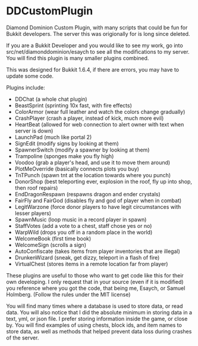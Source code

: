DDCustomPlugin
==============

Diamond Dominion Custom Plugin, with many scripts that could be fun for Bukkit developers. The server this was origionally for is long since deleted.

If you are a Bukkit Developer and you would like to see my work, go into src/net/diamonddominion/esaych to see all the modifications to my server. You will find this plugin is many smaller plugins combined.

This was designed for Bukkit 1.6.4, if there are errors, you may have to update some code.

Plugins include: 
- DDChat (a whole chat plugin)
- BeastSprint (sprinting 10x fast, with fire effects)
- ColorArmor (wear full leather and watch the colors change gradually)
- CrashPlayer (crash a player, instead of kick, much more evil)
- HeartBeat (allowed for web connection to alert owner with text when server is down)
- LaunchPad (much like portal 2)
- SignEdit (modify signs by looking at them)
- SpawnerSwitch (modify a spawner by looking at them)
- Trampoline (sponges make you fly high)
- Voodoo (grab a player's head, and use it to move them around)
- PlotMeOverride (basically connects plots you buy)
- TnTPunch (spawn tnt at the location towards where you punch)
- DonorShop (best teleporting ever, explosion in the roof, fly up into shop, then roof repairs)
- EndDragonRespawn (respawns dragon and ender crystals)
- FairFly and FairGod (disables fly and god of player when in combat)
- LegitWarzone (force donor players to have legit circumstances with lesser players)
- SpawnMusic (loop music in a record player in spawn)
- StaffVotes (add a vote to a chest, staff chose yes or no)
- WarpWild (drops you off in a random place in the world)
- WelcomeBook (first time book)
- WelcomeSign (scrolls a sign)
- AutoConfiscate (takes items from player inventories that are illegal)
- DrunkenWizard (sneak, get dizzy, teleport in a flash of fire)
- VirtualChest (stores items in a remote location far from player)

These plugins are useful to those who want to get code like this for their own developing. I only request that in your source (even if it is modified) you reference where you got the code, that being me, Esaych, or Samuel Holmberg. (Follow the rules under the MIT license)

You will find many times where a database is used to store data, or read data. You will also notice that I did the absolute minimum in storing data in a text, yml, or json file. I prefer storing information inside the game, or close by. You will find examples of using chests, block ids, and item names to store data, as well as methods that helped prevent data loss during crashes of the server.
